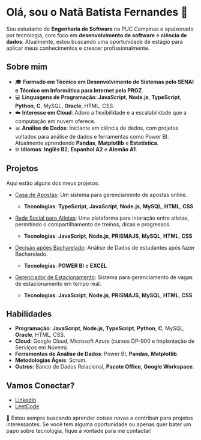 # Olá, sou o Natã Batista Fernandes 👋

Sou estudante de **Engenharia de Software** na PUC Campinas e apaixonado por tecnologia, com foco em **desenvolvimento de software** e **ciência de dados**. Atualmente, estou buscando uma oportunidade de estágio para aplicar meus conhecimentos e crescer profissionalmente.

## Sobre mim

- 🎓 **Formado em Técnico em Desenvolvimento de Sistemas pelo SENAI e Técnico em Informática para Internet pela PROZ**.
- 💻 **Linguagens de Programação**: **JavaScript**, **Node.js**, **TypeScript**, **Python**, **C**, MySQL, **Oracle**, HTML, CSS.
- ☁️ **Interesse em Cloud**: Adoro a flexibilidade e a escalabilidade que a computação em nuvem oferece.
- 📊 **Análise de Dados**: Iniciante em ciência de dados, com projetos voltados para análise de dados e ferramentas como Power BI. Atualmente aprendendo **Pandas**, **Matplotlib** e **Estatística**.
- 🌐 **Idiomas**: **Inglês B2**, **Espanhol A2** e **Alemão A1**.

## Projetos

Aqui estão alguns dos meus projetos:

- [Casa de Apostas](https://github.com/batista29/Footbet/tree/main): Um sistema para gerenciamento de apostas online.
  - **Tecnologias**: **TypeScript**, **JavaScript**, **Node.js**, **MySQL**, **HTML**, **CSS**
    
- [Rede Social para Atletas](https://github.com/batista29/tcc-senai): Uma plataforma para interação entre atletas, permitindo o compartilhamento de treinos, dicas e progressos.
  - **Tecnologias**: **JavaScript**, **Node.js**, **PRISMAJS**, **MySQL**, **HTML**, **CSS**
 
- [Decisão apóes Bacharelado](https://github.com/batista29/DATA-MBA-after-Bachelor): Análise de Dados de estudantes após fazer Bacharelado.
  - **Tecnologias**: **POWER BI** e **EXCEL**
  
- [Gerenciador de Estacionamento](https://github.com/batista29/trabalhoEstacionamento): Sistema para gerenciamento de vagas de estacionamento em tempo real.
  - **Tecnologias**: **JavaScript**, **Node.js**, **PRISMAJS**, **MySQL**, **HTML**, **CSS**

## Habilidades

- **Programação**: **JavaScript**, **Node.js**, **TypeScript**, **Python**, **C**, MySQL, **Oracle**, HTML, CSS.
- **Cloud**: Google Cloud, Microsoft Azure (cursos DP-900 e Implantação de Serviços em Nuvem).
- **Ferramentas de Análise de Dados**: Power BI, **Pandas**, **Matplotlib**.
- **Metodologias Ágeis**: Scrum.
- **Outros**: Banco de Dados Relacional, **Pacote Office**, **Google Workspace**.

## Vamos Conectar?

- [LinkedIn](https://www.linkedin.com/in/nata-batista)
- [LeetCode](https://leetcode.com/u/batista29_/)

🚀 Estou sempre buscando aprender coisas novas e contribuir para projetos interessantes. Se você tem alguma oportunidade ou apenas quer bater um papo sobre tecnologia, fique à vontade para me contactar!
